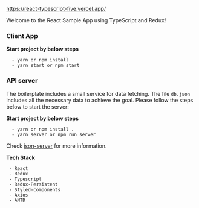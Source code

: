 https://react-typescript-five.vercel.app/

Welcome to the React Sample App using TypeScript and Redux!

### Client App

**Start project by below steps**

```
  - yarn or npm install
  - yarn start or npm start
```

### API server

The boilerplate includes a small service for data fetching. The file `db.json` includes all the necessary data to achieve the goal. Please follow the steps below to start the server:

**Start project by below steps**

```
  - yarn or npm install .
  - yarn server or npm run server
```

Check [json-server](https://github.com/typicode/json-server) for more information.

**Tech Stack**

```
 - React
 - Redux
 - Typescript
 - Redux-Persistent
 - Styled-components
 - Axios
 - ANTD
```
